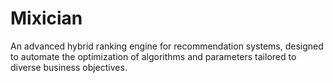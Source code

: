 # Mixician
An advanced hybrid ranking engine for recommendation systems, designed to automate the optimization of algorithms and parameters tailored to diverse business objectives.
